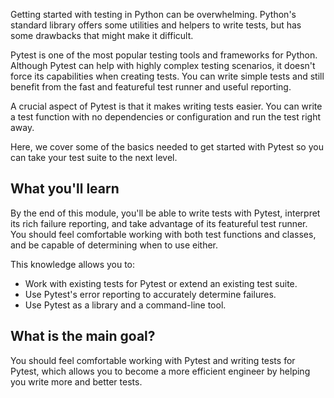 Getting started with testing in Python can be overwhelming. Python's standard library offers some utilities and helpers to write tests, but has some drawbacks that might make it difficult. 

Pytest is one of the most popular testing tools and frameworks for Python. Although Pytest can help with highly complex testing scenarios, it doesn't force its capabilities when creating tests. You can write simple tests and still benefit from the fast and featureful test runner and useful reporting.

A crucial aspect of Pytest is that it makes writing tests easier. You can write a test function with no dependencies or configuration and run the test right away.

Here, we cover some of the basics needed to get started with Pytest so you can take your test suite to the next level.

## What you'll learn

By the end of this module, you'll be able to write tests with Pytest, interpret its rich failure reporting, and take advantage of its featureful test runner. You should feel comfortable working with both test functions and classes, and be capable of determining when to use either.

This knowledge allows you to:

- Work with existing tests for Pytest or extend an existing test suite.
- Use Pytest's error reporting to accurately determine failures.
- Use Pytest as a library and a command-line tool.

## What is the main goal?

You should feel comfortable working with Pytest and writing tests for Pytest, which allows you to become a more efficient engineer by helping you write more and better tests.
